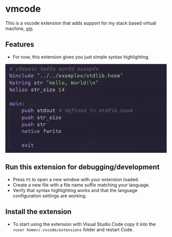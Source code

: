 # vmcode

This is a vscode extension that adds support for my stack based virtual machine, [vm](https://github.com/TitanHZZ/vm).

## Features

* For now, this extension gives you just simple syntax highlighting.

![Preview](/preview.png?raw=true)

## Run this extension for debugging/development

* Press `F5` to open a new window with your extension loaded.
* Create a new file with a file name suffix matching your language.
* Verify that syntax highlighting works and that the language configuration settings are working.

## Install the extension

* To start using the extension with Visual Studio Code copy it into the `<user home>/.vscode/extensions` folder and restart Code.
